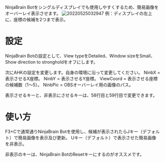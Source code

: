 NinjaBrain Botをシングルディスプレイでも使用しやすくするため、簡易画像をオーバーレイ表示させます。
![20220525032947](https://user-images.githubusercontent.com/97399080/170106879-c0c53895-fadf-4ce1-b43d-b7fd3c7e263b.png)
例：ディスプレイの左上に、座標の候補を2つまで表示。
# 設定
NinjaBrain Botの設定として、View typeをDetailed、Window sizeをSmall、Show direction to strongholdをオフにします。

次にAHKの設定を変更します。自身の環境に沿って変更してください。
NinbX = 表示させるX座標。
NinbY = 表示させるY座標。
ViewCoord = 表示させる座標の候補数（1～5）。
NinbPic = OBSオーバーレイ用の画像のパス。

表示させるキーと、非表示にさせるキーは、58行目と59行目で変更できます。
# 使い方
F3+Cで通常通りNinjaBrain Botを使用し、候補が表示されたらJキー（デフォルト）で簡易画像を表示及び更新。
Uキー（デフォルト）で表示させた簡易画像を非表示。

非表示のキーは、NinjaBrain BotのResetキーにするのがオススメです。
